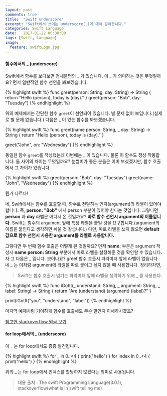 ```yaml
---
layout: post
comments: true
title:  "Swift underscore"
excerpt: "Swift에서 쓰이는 underscore(_)에 대해 알아봅니다."
categories: Swift Language
date:   2017-01-22 00:30:00
tags: [Swift, Language]
image:
  feature: swiftLogo.jpg
---
```


#### 함수에서의 _ (underscore)

Swift에서 함수를 보다보면 정체불명의 _ 가 있습니다. 이 _ 가 의미하는 것은 무엇일까요? 먼저 일반적인 함수 선언을 봐보겠습니다.

{% highlight swift %}
func greet(person: String, day: String) -> String {
    return "Hello \(person), today is \(day)."
}
greet(person: "Bob", day: "Tuesday")
{% endhighlight %}

위의 예제에서는 간단한 함수 <code>greet</code>이 선언되어 있습니다. 별 문제 없어 보입니다.(실제로 별 문제 없습니다.) 다음은 _ 이 있는 함수를 봐보겠습니다.

{% highlight swift %}
func greet(name person: String, _ day: String) -> String {
    return "Hello \(person), today is \(day)."
}

greet("John", on: "Wednesday")
{% endhighlight %}

동일한 함수 <code>greet</code>를 작성했는데 이번에는 _ 이 있습니다. 물론 이 함수도 정상 작동합니다. 둘 사이의 차이는 무엇일까요? 눈썰미가 좋은 분들은 이미 보셨겠지만, 함수 호출에서 그 차이가 있습니다.

{% highlight swift %}
greet(person: "Bob", day: "Tuesday")
greet(name: "John", "Wednesday")
{% endhighlight %}

뭔가 다르다!

네, Swift에서는 함수를 호출할 때, 함수로 전달하는 인자(argument)의 라벨이 있어야 합니다. 즉, **person: "Bob"** 에서 person 부분이 있어야 한다는 것입니다. 그렇다면 **person** 과 **day** 라벨은 어디서 온 것일까요? **바로 함수 선언시 argument의 이름입니다.** Swift는 함수의 argument 앞에 특정 라벨을 붙일 것을 요구합니다.(argument의 이름을 붙인다고 생각하면 쉬울 것 같습니다.) 다만, 따로 라벨을 쓰지 않으면 **default값으로 함수 선언시 사용한 argument를 라벨로 사용합니다.**

그렇다면 두 번째 함수 호출은 어떻게 된 것일까요? 먼저 **name:** 부분은 argument 작성시 **name person: String** 부분에서 따로 라벨을 설정해준 것을 확인할 수 있습니다. 자 그 다음은 _ 입니다. 보이나요? greet 함수 호출시 파라미터 앞에 라벨이 없습니다. 네 _ 는 이처럼 argument에 라벨을 따로 붙이고 싶지 않을 때 사용합니다. 정리하자면,

> Swift는 함수 호출시 넘기는 파라미터 앞에 라벨을 생략하기 위해 _ 를 사용한다.

{% highlight swift %}
func iGotIt(_ understand: String, _ argument: String, _ label: String) -> String {
  return "Are \(understand) \(argument) \(label)?"
}

print(iGotIt("you", "understand", "label"))
{% endhighlight %}

마지막 예제처럼 기이하게 함수를 호출해도 무슨 말인지 이해하시겠죠?

<a href="http://stackoverflow.com/questions/30876068/what-is-in-swift-telling-me">
  참고한 stackoverflow 원글 보기
</a>

#### for loop에서의 _ (underscore)

이 _ 는 for loop에서도 종종 발견됩니다.

{% highlight swift %}
for _ in 0..<4 {
  print("hello")
}
for index in 0..<4 {
  print("hello")
}
{% endhighlight %}

위의 _ 는 for loop에서 인덱스를 할당하지 않겠다는 의미로 사용됩니다.

> 내용 출처 : The swift Programming Language(3.0.1), stackoverflow(what is in swift telling me)

